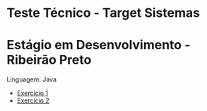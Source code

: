 # Teste Técnico - Target Sistemas
# Estágio em Desenvolvimento - Ribeirão Preto

Linguagem: Java 
- <a href="src/Exercicio1.java">Exercicio 1</a> 
- <a href="src/Exercicio2.java">Exercicio 2</a> 
